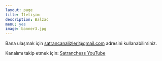 ```yaml
---
layout: page
title: İletişim
description: Balzac
menu: yes
image: banner3.jpg
---
```


Bana ulaşmak için satrancanalizleri@gmail.com adresini kullanabilirsiniz.

Kanalımı takip etmek için: [Satranchess YouTube](www.youtube.com/satranchess)
